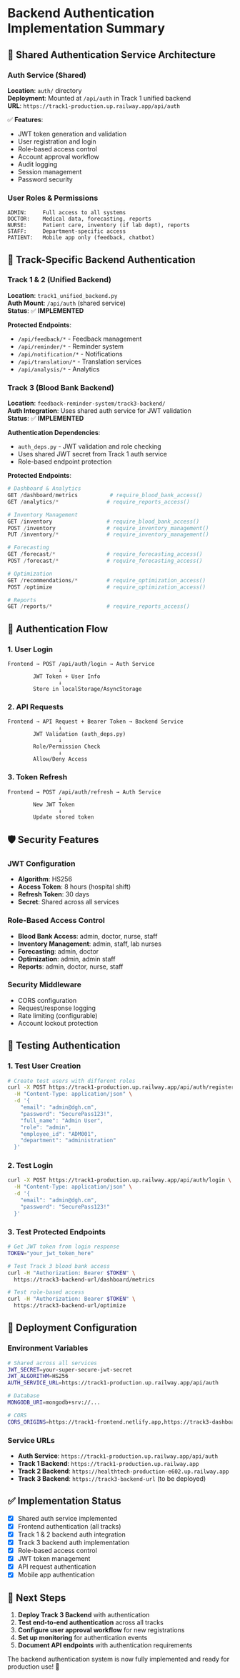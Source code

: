 # Backend Authentication Implementation Summary

## 🔐 Shared Authentication Service Architecture

### **Auth Service (Shared)**
**Location**: `auth/` directory  
**Deployment**: Mounted at `/api/auth` in Track 1 unified backend  
**URL**: `https://track1-production.up.railway.app/api/auth`

✅ **Features**:
- JWT token generation and validation
- User registration and login
- Role-based access control
- Account approval workflow
- Audit logging
- Session management
- Password security

### **User Roles & Permissions**
```
ADMIN:     Full access to all systems
DOCTOR:    Medical data, forecasting, reports
NURSE:     Patient care, inventory (if lab dept), reports  
STAFF:     Department-specific access
PATIENT:   Mobile app only (feedback, chatbot)
```

## 🎯 **Track-Specific Backend Authentication**

### **Track 1 & 2 (Unified Backend)**
**Location**: `track1_unified_backend.py`  
**Auth Mount**: `/api/auth` (shared service)  
**Status**: ✅ **IMPLEMENTED**

**Protected Endpoints**:
- `/api/feedback/*` - Feedback management
- `/api/reminder/*` - Reminder system
- `/api/notification/*` - Notifications
- `/api/translation/*` - Translation services
- `/api/analysis/*` - Analytics

### **Track 3 (Blood Bank Backend)**
**Location**: `feedback-reminder-system/track3-backend/`  
**Auth Integration**: Uses shared auth service for JWT validation  
**Status**: ✅ **IMPLEMENTED**

**Authentication Dependencies**:
- `auth_deps.py` - JWT validation and role checking
- Uses shared JWT secret from Track 1 auth service
- Role-based endpoint protection

**Protected Endpoints**:
```python
# Dashboard & Analytics
GET /dashboard/metrics          # require_blood_bank_access()
GET /analytics/*               # require_reports_access()

# Inventory Management  
GET /inventory                 # require_blood_bank_access()
POST /inventory                # require_inventory_management()
PUT /inventory/*               # require_inventory_management()

# Forecasting
GET /forecast/*                # require_forecasting_access()
POST /forecast/*               # require_forecasting_access()

# Optimization
GET /recommendations/*         # require_optimization_access()
POST /optimize                 # require_optimization_access()

# Reports
GET /reports/*                 # require_reports_access()
```

## 🔧 **Authentication Flow**

### **1. User Login**
```
Frontend → POST /api/auth/login → Auth Service
                ↓
        JWT Token + User Info
                ↓
        Store in localStorage/AsyncStorage
```

### **2. API Requests**
```
Frontend → API Request + Bearer Token → Backend Service
                ↓
        JWT Validation (auth_deps.py)
                ↓
        Role/Permission Check
                ↓
        Allow/Deny Access
```

### **3. Token Refresh**
```
Frontend → POST /api/auth/refresh → Auth Service
                ↓
        New JWT Token
                ↓
        Update stored token
```

## 🛡️ **Security Features**

### **JWT Configuration**
- **Algorithm**: HS256
- **Access Token**: 8 hours (hospital shift)
- **Refresh Token**: 30 days
- **Secret**: Shared across all services

### **Role-Based Access Control**
- **Blood Bank Access**: admin, doctor, nurse, staff
- **Inventory Management**: admin, staff, lab nurses
- **Forecasting**: admin, doctor
- **Optimization**: admin, admin staff
- **Reports**: admin, doctor, nurse, staff

### **Security Middleware**
- CORS configuration
- Request/response logging
- Rate limiting (configurable)
- Account lockout protection

## 🧪 **Testing Authentication**

### **1. Test User Creation**
```bash
# Create test users with different roles
curl -X POST https://track1-production.up.railway.app/api/auth/register \
  -H "Content-Type: application/json" \
  -d '{
    "email": "admin@dgh.cm",
    "password": "SecurePass123!",
    "full_name": "Admin User",
    "role": "admin",
    "employee_id": "ADM001",
    "department": "administration"
  }'
```

### **2. Test Login**
```bash
curl -X POST https://track1-production.up.railway.app/api/auth/login \
  -H "Content-Type: application/json" \
  -d '{
    "email": "admin@dgh.cm",
    "password": "SecurePass123!"
  }'
```

### **3. Test Protected Endpoints**
```bash
# Get JWT token from login response
TOKEN="your_jwt_token_here"

# Test Track 3 blood bank access
curl -H "Authorization: Bearer $TOKEN" \
  https://track3-backend-url/dashboard/metrics

# Test role-based access
curl -H "Authorization: Bearer $TOKEN" \
  https://track3-backend-url/optimize
```

## 🚀 **Deployment Configuration**

### **Environment Variables**
```bash
# Shared across all services
JWT_SECRET=your-super-secure-jwt-secret
JWT_ALGORITHM=HS256
AUTH_SERVICE_URL=https://track1-production.up.railway.app/api/auth

# Database
MONGODB_URI=mongodb+srv://...

# CORS
CORS_ORIGINS=https://track1-frontend.netlify.app,https://track3-dashboard.netlify.app
```

### **Service URLs**
- **Auth Service**: `https://track1-production.up.railway.app/api/auth`
- **Track 1 Backend**: `https://track1-production.up.railway.app`
- **Track 2 Backend**: `https://healthtech-production-e602.up.railway.app`
- **Track 3 Backend**: `https://track3-backend-url` (to be deployed)

## ✅ **Implementation Status**

- [x] Shared auth service implemented
- [x] Frontend authentication (all tracks)
- [x] Track 1 & 2 backend auth integration
- [x] Track 3 backend auth implementation
- [x] Role-based access control
- [x] JWT token management
- [x] API request authentication
- [x] Mobile app authentication

## 🔄 **Next Steps**

1. **Deploy Track 3 Backend** with authentication
2. **Test end-to-end authentication** across all tracks
3. **Configure user approval workflow** for new registrations
4. **Set up monitoring** for authentication events
5. **Document API endpoints** with authentication requirements

The backend authentication system is now fully implemented and ready for production use! 🎉
